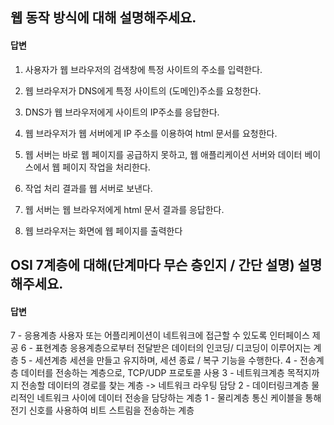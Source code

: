 ## 웹 동작 방식에 대해 설명해주세요.

#### 답변
1. 사용자가 웹 브라우저의 검색창에 특정 사이트의 주소를 입력한다.

2. 웹 브라우저가 DNS에게 특정 사이트의 (도메인)주소를 요청한다.

3. DNS가 웹 브라우저에게 사이트의 IP주소를 응답한다.

4. 웹 브라우저가 웹 서버에게 IP 주소를 이용하여 html 문서를 요청한다.

5. 웹 서버는 바로 웹 페이지를 공급하지 못하고, 웹 애플리케이션 서버와 데이터 베이스에서 웹 페이지 작업을 처리한다.

6. 작업 처리 결과를 웹 서버로 보낸다.

7. 웹 서버는 웹 브라우저에게 html 문서 결과를 응답한다.

8. 웹 브라우저는 화면에 웹 페이지를 출력한다


## OSI 7계층에 대해(단계마다 무슨 층인지 / 간단 설명) 설명해주세요.

#### 답변
7 - 응용계층
		사용자 또는 어플리케이션이 네트워크에 접근할 수 있도록 인터페이스 제공
6 - 표현계층
		응용계층으로부터 전달받은 데이터의 인코딩/ 디코딩이 이루어지는 계층
5 - 세션계층
		세션을 만들고 유지하며, 세션 종료 / 복구 기능을 수행한다.
4 - 전송계층
		데이터를 전송하는 계층으로, TCP/UDP 프로토콜 사용
3 - 네트워크계층
		목적지까지 전송할 데이터의 경로를 찾는 계층 -> 네트워크 라우팅 담당 
2 - 데이터링크계층
		물리적인 네트워크 사이에 데이터 전송을 담당하는 계층
1 - 물리계층
		통신 케이블을 통해 전기 신호를 사용하여 비트 스트림을 전송하는 계층
